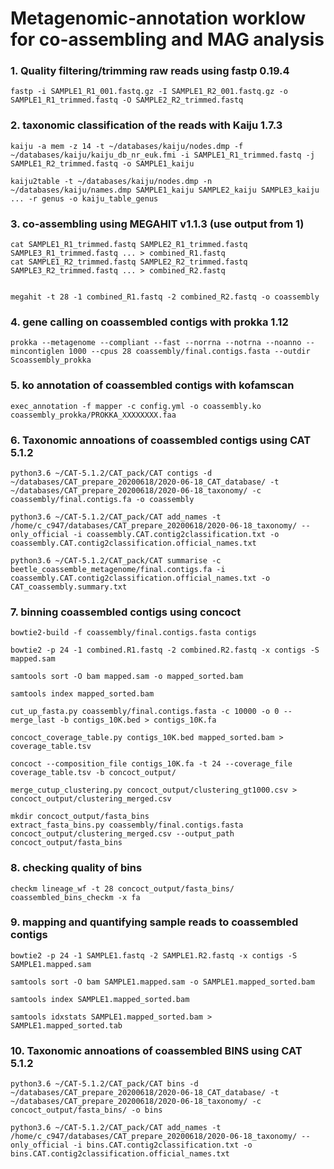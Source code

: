# Metagenomic-annotation worklow for co-assembling and MAG analysis

### 1. Quality filtering/trimming raw reads using fastp 0.19.4

```
fastp -i SAMPLE1_R1_001.fastq.gz -I SAMPLE1_R2_001.fastq.gz -o SAMPLE1_R1_trimmed.fastq -O SAMPLE2_R2_trimmed.fastq
```

### 2. taxonomic classification of the reads with Kaiju 1.7.3
```
kaiju -a mem -z 14 -t ~/databases/kaiju/nodes.dmp -f ~/databases/kaiju/kaiju_db_nr_euk.fmi -i SAMPLE1_R1_trimmed.fastq -j SAMPLE1_R2_trimmed.fastq -o SAMPLE1_kaiju

kaiju2table -t ~/databases/kaiju/nodes.dmp -n ~/databases/kaiju/names.dmp SAMPLE1_kaiju SAMPLE2_kaiju SAMPLE3_kaiju ... -r genus -o kaiju_table_genus
```
### 3. co-assembling using MEGAHIT v1.1.3 (use output from 1)
```
cat SAMPLE1_R1_trimmed.fastq SAMPLE2_R1_trimmed.fastq SAMPLE3_R1_trimmed.fastq ... > combined_R1.fastq
cat SAMPLE1_R2_trimmed.fastq SAMPLE2_R2_trimmed.fastq SAMPLE3_R2_trimmed.fastq ... > combined_R2.fastq


megahit -t 28 -1 combined_R1.fastq -2 combined_R2.fastq -o coassembly
```

### 4. gene calling on coassembled contigs with prokka 1.12
```
prokka --metagenome --compliant --fast --norrna --notrna --noanno --mincontiglen 1000 --cpus 28 coassembly/final.contigs.fasta --outdir Scoassembly_prokka
```

### 5. ko annotation of coassembled contigs with kofamscan
```
exec_annotation -f mapper -c config.yml -o coassembly.ko coassembly_prokka/PROKKA_XXXXXXXX.faa
```

### 6. Taxonomic annoations of coassembled contigs using CAT 5.1.2
```
python3.6 ~/CAT-5.1.2/CAT_pack/CAT contigs -d ~/databases/CAT_prepare_20200618/2020-06-18_CAT_database/ -t ~/databases/CAT_prepare_20200618/2020-06-18_taxonomy/ -c coassembly/final.contigs.fa -o coassembly

python3.6 ~/CAT-5.1.2/CAT_pack/CAT add_names -t /home/c_c947/databases/CAT_prepare_20200618/2020-06-18_taxonomy/ --only_official -i coassembly.CAT.contig2classification.txt -o coassembly.CAT.contig2classification.official_names.txt 

python3.6 ~/CAT-5.1.2/CAT_pack/CAT summarise -c beetle_coassemble_metagenome/final.contigs.fa -i coassembly.CAT.contig2classification.official_names.txt -o CAT_coassembly.summary.txt
```

### 7. binning coassembled contigs using concoct
```
bowtie2-build -f coassembly/final.contigs.fasta contigs

bowtie2 -p 24 -1 combined.R1.fastq -2 combined.R2.fastq -x contigs -S mapped.sam

samtools sort -O bam mapped.sam -o mapped_sorted.bam 

samtools index mapped_sorted.bam

cut_up_fasta.py coassembly/final.contigs.fasta -c 10000 -o 0 --merge_last -b contigs_10K.bed > contigs_10K.fa

concoct_coverage_table.py contigs_10K.bed mapped_sorted.bam > coverage_table.tsv

concoct --composition_file contigs_10K.fa -t 24 --coverage_file coverage_table.tsv -b concoct_output/

merge_cutup_clustering.py concoct_output/clustering_gt1000.csv > concoct_output/clustering_merged.csv

mkdir concoct_output/fasta_bins
extract_fasta_bins.py coassembly/final.contigs.fasta concoct_output/clustering_merged.csv --output_path concoct_output/fasta_bins
```

### 8. checking quality of bins
```
checkm lineage_wf -t 28 concoct_output/fasta_bins/ coassembled_bins_checkm -x fa
```

### 9. mapping and quantifying sample reads to coassembled contigs
```
bowtie2 -p 24 -1 SAMPLE1.fastq -2 SAMPLE1.R2.fastq -x contigs -S SAMPLE1.mapped.sam

samtools sort -O bam SAMPLE1.mapped.sam -o SAMPLE1.mapped_sorted.bam 

samtools index SAMPLE1.mapped_sorted.bam

samtools idxstats SAMPLE1.mapped_sorted.bam > SAMPLE1.mapped_sorted.tab
```

### 10. Taxonomic annoations of coassembled BINS using CAT 5.1.2
```
python3.6 ~/CAT-5.1.2/CAT_pack/CAT bins -d ~/databases/CAT_prepare_20200618/2020-06-18_CAT_database/ -t ~/databases/CAT_prepare_20200618/2020-06-18_taxonomy/ -c concoct_output/fasta_bins/ -o bins

python3.6 ~/CAT-5.1.2/CAT_pack/CAT add_names -t /home/c_c947/databases/CAT_prepare_20200618/2020-06-18_taxonomy/ --only_official -i bins.CAT.contig2classification.txt -o bins.CAT.contig2classification.official_names.txt 
```

